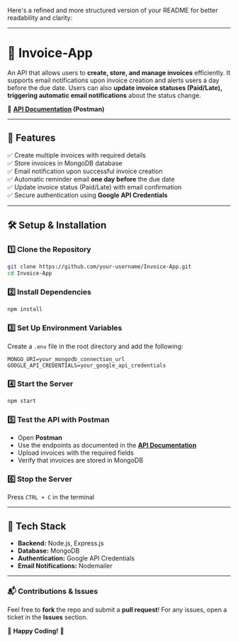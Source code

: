 Here's a refined and more structured version of your README for better readability and clarity:  

---

# 🧾 Invoice-App  

An API that allows users to **create, store, and manage invoices** efficiently. It supports email notifications upon invoice creation and alerts users a day before the due date. Users can also **update invoice statuses (Paid/Late), triggering automatic email notifications** about the status change.  

📄 **[API Documentation](https://documenter.getpostman.com/view/19569751/UVkgxJsK) (Postman)**  

---

## 🚀 Features  

✅ Create multiple invoices with required details  
✅ Store invoices in MongoDB database  
✅ Email notification upon successful invoice creation  
✅ Automatic reminder email **one day before** the due date  
✅ Update invoice status (Paid/Late) with email confirmation  
✅ Secure authentication using **Google API Credentials**  

---

## 🛠️ Setup & Installation  

### 1️⃣ Clone the Repository  
```sh
git clone https://github.com/your-username/Invoice-App.git
cd Invoice-App
```

### 2️⃣ Install Dependencies  
```sh
npm install
```

### 3️⃣ Set Up Environment Variables  
Create a `.env` file in the root directory and add the following:  
```
MONGO_URI=your_mongodb_connection_url
GOOGLE_API_CREDENTIALS=your_google_api_credentials
```

### 4️⃣ Start the Server  
```sh
npm start
```

### 5️⃣ Test the API with Postman  
- Open **Postman**  
- Use the endpoints as documented in the **[API Documentation](https://documenter.getpostman.com/view/19569751/UVkgxJsK)**  
- Upload invoices with the required fields  
- Verify that invoices are stored in MongoDB  

### 6️⃣ Stop the Server  
Press `CTRL + C` in the terminal  

---

## 📌 Tech Stack  
- **Backend:** Node.js, Express.js  
- **Database:** MongoDB  
- **Authentication:** Google API Credentials  
- **Email Notifications:** Nodemailer  

---

### 📬 Contributions & Issues  
Feel free to **fork** the repo and submit a **pull request**! For any issues, open a ticket in the **Issues** section.  

🔹 **Happy Coding!** 🚀
